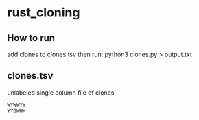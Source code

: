 # rust_cloning

## How to run
add clones to clones.tsv
then run:
    python3 clones.py > output.txt

## clones.tsv
unlabeled single column file of clones

    WYWWYY
    YYGWHH

